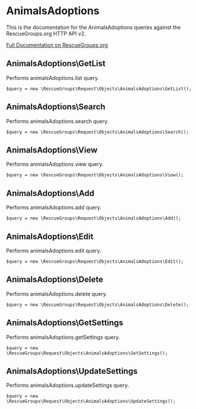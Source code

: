# AnimalsAdoptions

This is the documentation for the AnimalsAdoptions queries against the RescueGroups.org HTTP API v2.

[Full Documentation on RescueGroups.org](https://userguide.rescuegroups.org/display/APIDG/Object+definitions#Objectdefinitions-)

## AnimalsAdoptions\GetList

Performs animalsAdoptions.list query.

    $query = new \RescueGroups\Request\Objects\AnimalsAdoptions\GetList();


## AnimalsAdoptions\Search

Performs animalsAdoptions.search query.

    $query = new \RescueGroups\Request\Objects\AnimalsAdoptions\Search();


## AnimalsAdoptions\View

Performs animalsAdoptions.view query.

    $query = new \RescueGroups\Request\Objects\AnimalsAdoptions\View();


## AnimalsAdoptions\Add

Performs animalsAdoptions.add query.

    $query = new \RescueGroups\Request\Objects\AnimalsAdoptions\Add();


## AnimalsAdoptions\Edit

Performs animalsAdoptions.edit query.

    $query = new \RescueGroups\Request\Objects\AnimalsAdoptions\Edit();


## AnimalsAdoptions\Delete

Performs animalsAdoptions.delete query.

    $query = new \RescueGroups\Request\Objects\AnimalsAdoptions\Delete();


## AnimalsAdoptions\GetSettings

Performs animalsAdoptions.getSettings query.

    $query = new \RescueGroups\Request\Objects\AnimalsAdoptions\GetSettings();


## AnimalsAdoptions\UpdateSettings

Performs animalsAdoptions.updateSettings query.

    $query = new \RescueGroups\Request\Objects\AnimalsAdoptions\UpdateSettings();


